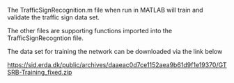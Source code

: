 The TrafficSignRecognition.m file when run in MATLAB will train and validate
the traffic sign data set. 

The other files are supporting functions imported into the TrafficSignRecogntion
file.

The data set for training the network can be downloaded via the link below

https://sid.erda.dk/public/archives/daaeac0d7ce1152aea9b61d9f1e19370/GTSRB-Training_fixed.zip 